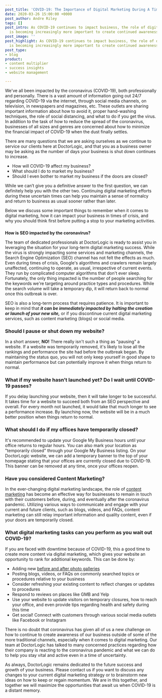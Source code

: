 ```yaml
---
post_title: 'COVID-19: The Importance of Digital Marketing During A Time of Crisis'
date: 2020-03-26 15:00:00 +0000
post_author: Andre Riley
tags: []
post_intro: As COVID-19 continues to impact business, the role of digital marketing
  is becoming increasingly more important to create continued awareness.
post_image: ''
post_highlight: As COVID-19 continues to impact business, the role of digital marketing
  is becoming increasingly more important to create continued awareness.
post_type:
- blog
product:
- content multiplier
- success insights
- website management

---
```

We've all been impacted by the coronavirus (COVID-19), both professionally and personally. There is a vast amount of information going out 24/7 regarding COVID-19 via the internet, through social media channels, on television, in newspapers and magazines, etc. These outlets are sharing important information about how to avoid it, proper hand-washing techniques, the role of social distancing, and what to do if you get the virus. In addition to the task of how to reduce the spread of the coronavirus, businesses of all sizes and genres are concerned about how to minimize the financial impact of COVID-19 when the dust finally settles.

There are many questions that we are asking ourselves as we continue to service our clients here at DoctorLogic, and that you as a business owner may be asking as the number of days your business is shut down continues to increase.

* How will COVID-19 affect my business?
* What should I do to market my business?
* Should I even bother to market my business if the doors are closed?

While we can’t give you a definitive answer to the first question, we can definitely help you with the other two. Continuing digital marketing efforts during these uncertain times can help you maintain a sense of normalcy and return to business as usual sooner rather than later.

Below we discuss some important things to remember when it comes to digital marketing, how it can impact your business in times of crisis, and why you should think first before putting a stop to your marketing activities.

###   
**How is SEO impacted by the coronavirus?**

The team of dedicated professionals at DoctorLogic is ready to assist you in leveraging the situation for your long-term digital marketing success. While the virus is strongly impacting some services and marketing channels, the Search Engine Optimization (SEO) channel has not felt the effects as much. Even during times of crisis, Google's algorithms and crawlers remain largely unaffected, continuing to operate, as usual, irrespective of current events. They run by complicated computer algorithms that don't ever sleep. Fortunately, the only thing impacted is the number of people searching for the keywords we're targeting around practice types and procedures. While the search volume will take a temporary dip, it will return back to normal once this outbreak is over.

SEO is also a long-term process that requires patience. It is important to keep in mind that **_it can be immediately impacted by halting the creation or launch of your new site,_** or if you discontinue current digital marketing services, such as content marketing (blogs) or social media.

### **Should I pause or shut down my website?**

In a short answer, **NO!** There really isn't such a thing as "pausing" a website. If a website was temporarily removed, it's likely to lose all the rankings and performance the site had before the outbreak began. By maintaining the status quo, you will not only keep yourself in good shape to maintain performance but can potentially improve it when things return to normal.

### **What if my website hasn’t launched yet? Do I wait until COVID-19 passes?**

If you delay launching your website, then it will take longer to be successful. It takes time for a website to succeed both from an SEO perspective and overall. For every month not launched, it would take that much longer to see a performance increase. By launching now, the website will be in a much better position when things return to normal.

### **What should I do if my offices have temporarily closed?**

It's recommended to update your Google My Business hours until your office returns to regular hours. You can also mark your location as "temporarily closed" through your Google My Business listing. On your DoctorLogic website, we can add a temporary banner to the top of your homepage stating that your offices are currently closed due to COVID-19. This banner can be removed at any time, once your offices reopen.

### **Have you considered Content Marketing?**

In the ever-changing digital marketing landscape, the role of [content marketing](https://doctorlogic.com/growth-accelerators/healthcare-content-marketing) has become an effective way for businesses to remain in touch with their customers before, during, and eventually after the coronavirus pandemic. Utilizing various ways to communicate and engage with your current and future clients, such as blogs, videos, and FAQs, content marketing can still relay important information and quality content, even if your doors are temporarily closed.

### **What digital marketing tasks can you perform as you wait out COVID-19?**

If you are faced with downtime because of COVID-19, this a good time to create more content via digital marketing, which gives your website an opportunity to rank for additional keywords. This can be done by:

* Adding new [before and after photo galleries](https://doctorlogic.com/medical-website-content-multiplier)
* Posting blogs, videos, or FAQs on commonly searched topics or procedures relative to your business
* Consider refreshing your existing content to reflect changes or updates to procedures
* Respond to reviews on places like GMB and Yelp
* Use your website to update visitors on temporary closures, how to reach your office, and even provide tips regarding health and safety during this time
* Get social! Connect with customers through various social media outlets like Facebook or Instagram

There is no doubt that coronavirus has given all of us a new challenge on how to continue to create awareness of our business outside of some of the more traditional channels, especially when it comes to digital marketing. Our team at DoctorLogic has talked to many concerned practices regarding how their company is reacting to the coronavirus pandemic and what we can do to help you stay vital and active even in a time of uncertainty.

As always, DoctorLogic remains dedicated to the future success and growth of your business. Please contact us if you want to discuss any changes to your current digital marketing strategy or to brainstorm new ideas on how to keep or regain momentum. We are in this together, and together we will maximize the opportunities that await us when COVID-19 is a distant memory.